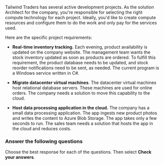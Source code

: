 Tailwind Traders has several active development projects. As the solution Architect for the company, you're responsible for selecting the right compute technology for each project. Ideally, you'd like to create compute resources and configure them to do the work and only pay for the services used.

Here are the specific project requirements:

- **Real-time inventory tracking.** Each evening, product availability is updated on the company website. The management team wants the stock inventory updated as soon as products are ordered. To fulfill this requirement, the product database needs to be updated, and stock reorder notifications need to be sent, as needed. The current program is a Windows service written in C#.

- **Migrate datacenter virtual machines**. The datacenter virtual machines host relational database servers. These machines are used for online orders. The company needs a solution to move this capability to the cloud. 

- **Host data processing application in the cloud.** The company has a small data processing application. The app ingests new product photos and writes the content to Azure Blob Storage. The app takes only a few seconds to run. The sales team needs a solution that hosts the app in the cloud and reduces costs. 

### Answer the following questions

Choose the best response for each of the questions. Then select **Check your answers**.